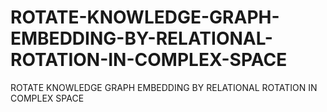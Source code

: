 # ROTATE-KNOWLEDGE-GRAPH-EMBEDDING-BY-RELATIONAL-ROTATION-IN-COMPLEX-SPACE
ROTATE KNOWLEDGE GRAPH EMBEDDING BY RELATIONAL ROTATION IN COMPLEX SPACE
